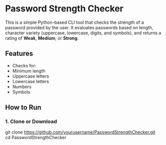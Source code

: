 #  Password Strength Checker

This is a simple Python-based CLI tool that checks the strength of a password provided by the user. It evaluates passwords based on length, character variety (uppercase, lowercase, digits, and symbols), and returns a rating of **Weak**, **Medium**, or **Strong**.

##  Features

-  Checks for:
  - Minimum length
  - Uppercase letters
  - Lowercase letters
  - Numbers
  - Symbols

##  How to Run

### 1. Clone or Download

git clone https://github.com/yourusername/PasswordStrengthChecker.git
cd PasswordStrengthChecker
